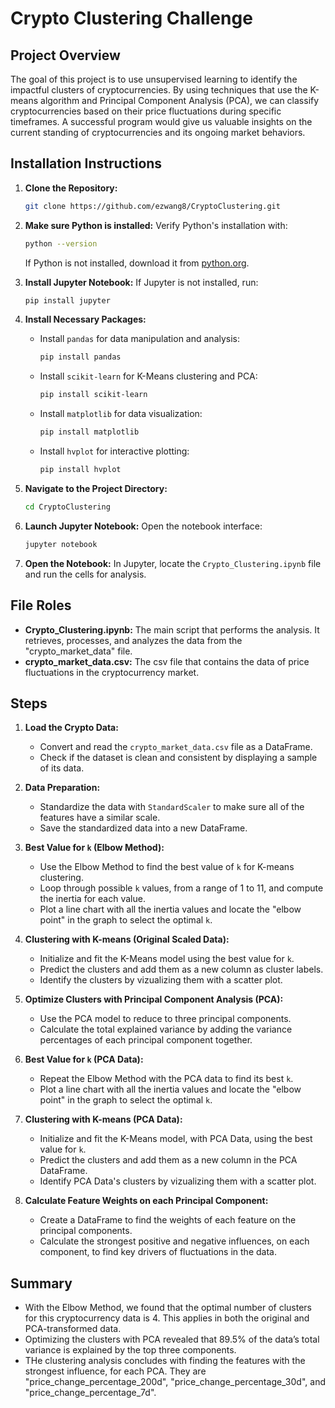 # Crypto Clustering Challenge

## Project Overview
The goal of this project is to use unsupervised learning to identify the impactful clusters of cryptocurrencies. By using techniques that use the K-means algorithm and Principal Component Analysis (PCA), we can classify cryptocurrencies based on their price fluctuations during specific timeframes. A successful program would give us valuable insights on the current standing of cryptocurrencies and its ongoing market behaviors.

## Installation Instructions

1. **Clone the Repository:**
   ```bash
   git clone https://github.com/ezwang8/CryptoClustering.git
   ```

2. **Make sure Python is installed:**
   Verify Python's installation with:
   ```bash
   python --version
   ```
   If Python is not installed, download it from [python.org](https://www.python.org/downloads/).

3. **Install Jupyter Notebook:**
   If Jupyter is not installed, run:
   ```bash
   pip install jupyter
   ```

4. **Install Necessary Packages:**

   - Install `pandas` for data manipulation and analysis:
     ```bash
     pip install pandas
     ```

   - Install `scikit-learn` for K-Means clustering and PCA:
     ```bash
     pip install scikit-learn
     ```

   - Install `matplotlib` for data visualization:
     ```bash
     pip install matplotlib
     ```

   - Install `hvplot` for interactive plotting:
     ```bash
     pip install hvplot
     ```

5. **Navigate to the Project Directory:**
   ```bash
   cd CryptoClustering
   ```

6. **Launch Jupyter Notebook:**
   Open the notebook interface:
   ```bash
   jupyter notebook
   ```

7. **Open the Notebook:**
   In Jupyter, locate the `Crypto_Clustering.ipynb` file and run the cells for analysis.

## File Roles
- **Crypto_Clustering.ipynb:** The main script that performs the analysis. It retrieves, processes, and analyzes the data from the "crypto_market_data" file.
- **crypto_market_data.csv:** The csv file that contains the data of price fluctuations in the cryptocurrency market.

## Steps

1. **Load the Crypto Data:**
   - Convert and read the `crypto_market_data.csv` file as a DataFrame.
   - Check if the dataset is clean and consistent by displaying a sample of its data.

2. **Data Preparation:**
   - Standardize the data with `StandardScaler` to make sure all of the features have a similar scale.
   - Save the standardized data into a new DataFrame.

3. **Best Value for `k` (Elbow Method):**
   - Use the Elbow Method to find the best value of `k` for K-means clustering.
   - Loop through possible `k` values, from a range of 1 to 11, and compute the inertia for each value.
   - Plot a line chart with all the inertia values and locate the "elbow point" in the graph to select the optimal `k`.

4. **Clustering with K-means (Original Scaled Data):**
   - Initialize and fit the K-Means model using the best value for `k`.
   - Predict the clusters and add them as a new column as cluster labels.
   - Identify the clusters by vizualizing them with a scatter plot.

5. **Optimize Clusters with Principal Component Analysis (PCA):**
   - Use the PCA model to reduce to three principal components.
   - Calculate the total explained variance by adding the variance percentages of each principal component together.

6. **Best Value for `k` (PCA Data):**
   - Repeat the Elbow Method with the PCA data to find its best `k`.
   - Plot a line chart with all the inertia values and locate the "elbow point" in the graph to select the optimal `k`.

7. **Clustering with K-means (PCA Data):**
   - Initialize and fit the K-Means model, with PCA Data, using the best value for `k`.
   - Predict the clusters and add them as a new column in the PCA DataFrame.
   - Identify PCA Data's clusters by vizualizing them with a scatter plot.

8. **Calculate Feature Weights on each Principal Component:**
   - Create a DataFrame to find the weights of each feature on the principal components.
   - Calculate the strongest positive and negative influences, on each component, to find key drivers of fluctuations in the data.

## Summary
- With the Elbow Method, we found that the optimal number of clusters for this cryptocurrency data is 4. This applies in both the original and PCA-transformed data.
- Optimizing the clusters with PCA revealed that 89.5% of the data’s total variance is explained by the top three components.
- THe clustering analysis concludes with finding the features with the strongest influence, for each PCA. They are "price_change_percentage_200d", "price_change_percentage_30d", and "price_change_percentage_7d".

